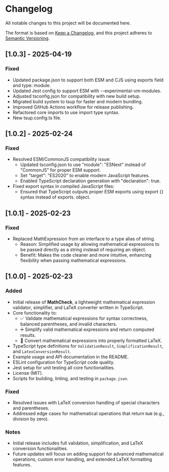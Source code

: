 # Changelog

All notable changes to this project will be documented here.

The format is based on [Keep a Changelog](https://keepachangelog.com/), and this project adheres to [Semantic Versioning](https://semver.org/).

## [1.0.3] - 2025-04-19

### Fixed

- Updated package.json to support both ESM and CJS using exports field and type: module.
- Updated Jest config to support ESM with --experimental-vm-modules.
- Adjusted tsconfig.json for compatibility with new build setup.
- Migrated build system to tsup for faster and modern bundling.
- Improved GitHub Actions workflow for release publishing.
- Refactored core imports to use import type syntax.
- New tsup.config.ts file.

## [1.0.2] - 2025-02-24

### Fixed

- Resolved ESM/CommonJS compatibility issue:
  - Updated tsconfig.json to use "module": "ESNext" instead of "CommonJS" for proper ESM support.
  - Set "target": "ES2020" to enable modern JavaScript features.
  - Enabled TypeScript declaration generation with "declaration": true.
- Fixed export syntax in compiled JavaScript files:
  - Ensured that TypeScript outputs proper ESM exports using export {} syntax instead of exports. object.

## [1.0.1] - 2025-02-23

### Fixed

- Replaced MathExpression from an interface to a type alias of string.
  - Reason: Simplified usage by allowing mathematical expressions to be passed directly as a string instead of requiring an object.
  - Benefit: Makes the code cleaner and more intuitive, enhancing flexibility when passing mathematical expressions.

## [1.0.0] - 2025-02-23

### Added

- Initial release of **MathCheck**, a lightweight mathematical expression validator, simplifier, and LaTeX converter written in TypeScript.
- Core functionality to:
  - ✅ Validate mathematical expressions for syntax correctness, balanced parentheses, and invalid characters.
  - ➗ Simplify valid mathematical expressions and return computed results.
  - 📄 Convert mathematical expressions into properly formatted LaTeX.
- TypeScript type definitions for `ValidationResult`, `SimplificationResult`, and `LatexConversionResult`.
- Example usage and API documentation in the README.
- ESLint configuration for TypeScript code quality.
- Jest setup for unit testing all core functionalities.
- License (MIT).
- Scripts for building, linting, and testing in `package.json`.

### Fixed

- Resolved issues with LaTeX conversion handling of special characters and parentheses.
- Addressed edge cases for mathematical operations that return `NaN` (e.g., division by zero).

### Notes

- Initial release includes full validation, simplification, and LaTeX conversion functionalities.
- Future updates will focus on adding support for advanced mathematical operations, custom error handling, and extended LaTeX formatting features.
